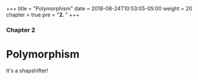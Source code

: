 +++
title = "Polymorphism"
date = 2018-08-24T10:53:05-05:00
weight = 20
chapter = true
pre = "<b>2. </b>"
+++

### Chapter 2

# Polymorphism

It's a shapshifter!